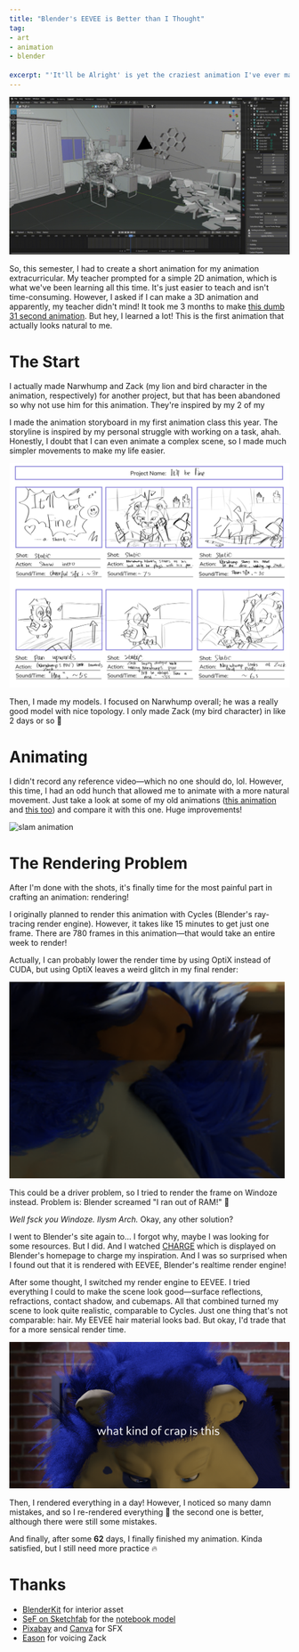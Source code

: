 ```yaml
---
title: "Blender's EEVEE is Better than I Thought"
tag:
- art
- animation
- blender

excerpt: "'It'll be Alright' is yet the craziest animation I've ever made! Insane render time forced me to use EEVEE and I found out it's actually better than I thought..."
---
```


![solid and rendered](/blog/image/itll-be-alright.gif)


So, this semester, I had to create a short animation for my animation extracurricular. My teacher prompted for a simple 2D animation, which is what we've been learning all this time. It's just easier to teach and isn't time-consuming. However, I asked if I can make a 3D animation and apparently, my teacher didn't mind! It took me 3 months to make [this dumb 31 second animation](https://youtu.be/VDJWoM5AC4o). But hey, I learned a lot! This is the first animation that actually looks natural to me.

# The Start
I actually made Narwhump and Zack (my lion and bird character in the animation, respectively) for another project, but that has been abandoned so why not use him for this animation. They're inspired by my 2 of my

I made the animation storyboard in my first animation class this year. The storyline is inspired by my personal struggle with working on a task, ahah. Honestly, I doubt that I can even animate a complex scene, so I made much simpler movements to make my life easier.

![storyboard](/blog/image/itll-be-alright-storyboard.png)

Then, I made my models. I focused on Narwhump overall; he was a really good model with nice topology. I only made Zack (my bird character) in like 2 days or so 🙂

# Animating
I didn't record any reference video—which no one should do, lol. However, this time, I had an odd hunch that allowed me to animate with a more natural movement. Just take a look at some of my old animations ([this animation](https://www.youtube.com/watch?v=FBKse0PB8lY) and [this too](https://www.youtube.com/watch?v=OZB-OSyWpg8)) and compare it with this one. Huge improvements!

![slam animation](/blog/image/slam.gif)

# The Rendering Problem
After I'm done with the shots, it's finally time for the most painful part in crafting an animation: rendering!

I originally planned to render this animation with Cycles (Blender's ray-tracing render engine). However, it takes like 15 minutes to get just one frame. There are 780 frames in this animation—that would take an entire week to render!

Actually, I can probably lower the render time by using OptiX instead of CUDA, but using OptiX leaves a weird glitch in my final render:

![render glitch](/blog/image/itll-be-alright-render-glitch.png)

This could be a driver problem, so I tried to render the frame on Windoze instead. Problem is: Blender screamed "I ran out of RAM!" 👏

*Well fsck you Windoze. Ilysm Arch.* Okay, any other solution?

I went to Blender's site again to... I forgot why, maybe I was looking for some resources. But I did. And I watched [CHARGE](https://youtu.be/UXqq0ZvbOnk) which is displayed on Blender's homepage to charge my inspiration. And I was so surprised when I found out that it is rendered with EEVEE, Blender's realtime render engine!

After some thought, I switched my render engine to EEVEE. I tried everything I could to make the scene look good—surface reflections, refractions, contact shadow, and cubemaps. All that combined turned my scene to look quite realistic, comparable to Cycles. Just one thing that's not comparable: hair. My EEVEE hair material looks bad. But okay, I'd trade that for a more sensical render time.

![bad hair](/blog/image/itll-be-alright-hair.png)

Then, I rendered everything in a day! However, I noticed so many damn mistakes, and so I re-rendered everything 💩 the second one is better, although there were still some mistakes.

And finally, after some **62** days, I finally finished my animation. Kinda satisfied, but I still need more practice 🔥

# Thanks
* [BlenderKit](https://www.blenderkit.com) for interior asset
* [SeF on Sketchfab](https://sketchfab.com/_SeF_) for the [notebook model](https://skfb.ly/6WLYD)
* [Pixabay](https://pixabay.com/) and [Canva](https://canva.com) for SFX
* [Eason](https://ezntek.github.io/) for voicing Zack
